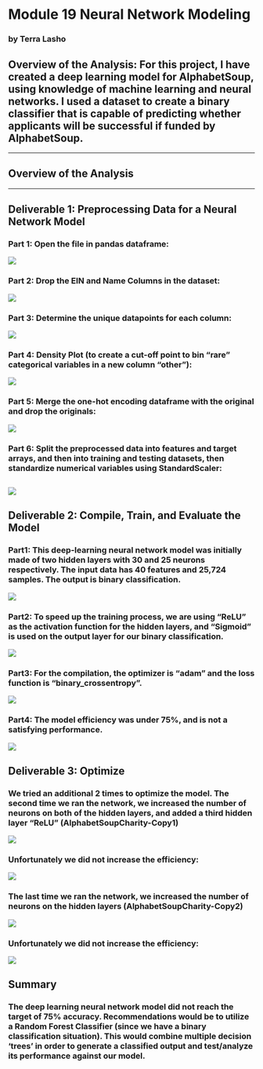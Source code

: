 # Module 19 Neural Network Modeling  

### by Terra Lasho 
## Overview of the Analysis: For this project, I have created a deep learning model for AlphabetSoup, using knowledge of machine learning and neural networks.  I used a dataset to create a binary classifier that is capable of predicting whether applicants will be successful if funded by AlphabetSoup.
-----------------------------------------------------------------------------------------------------------------------------------
## Overview of the Analysis
------------------------------------------------------------------------------------------------------------------------------------
## Deliverable 1: Preprocessing Data for a Neural Network Model
### Part 1: Open the file in pandas dataframe:
![](https://github.com/Beetleee/Neural_Network_Charity_Analysis/blob/main/Resources/Plot1.png)
### Part 2: Drop the EIN and Name Columns in the dataset:
![](https://github.com/Beetleee/Neural_Network_Charity_Analysis/blob/main/Resources/Plot2.png)
### Part 3: Determine the unique datapoints for each column:
![](https://github.com/Beetleee/Neural_Network_Charity_Analysis/blob/main/Resources/Plot3.png)
### Part 4: Density Plot (to create a cut-off point to bin “rare” categorical variables in a new column “other”):
![](https://github.com/Beetleee/Neural_Network_Charity_Analysis/blob/main/Resources/Plot4.png)
### Part 5: Merge the one-hot encoding dataframe with the original and drop the originals:
![](https://github.com/Beetleee/Neural_Network_Charity_Analysis/blob/main/Resources/Plot5.png)
### Part 6: Split the preprocessed data into features and target arrays, and then into training and testing datasets, then standardize numerical variables using StandardScaler:
![](https://github.com/Beetleee/Neural_Network_Charity_Analysis/blob/main/Resources/Plot6.png)
-------------------------------------------------------------------------------------------------------------------------------
## Deliverable 2: Compile, Train, and Evaluate the Model
### Part1: This deep-learning neural network model was initially made of two hidden layers with 30 and 25 neurons respectively.  The input data has 40 features and 25,724 samples. The output is binary classification.
 ![](https://github.com/Beetleee/Neural_Network_Charity_Analysis/blob/main/Resources/Plot7.png)
### Part2: To speed up the training process, we are using “ReLU” as the activation function for the hidden layers, and “Sigmoid” is used on the output layer for our binary classification.  
![](https://github.com/Beetleee/Neural_Network_Charity_Analysis/blob/main/Resources/Plot8.png)
### Part3: For the compilation, the optimizer is “adam” and the loss function is “binary_crossentropy”.
![](https://github.com/Beetleee/Neural_Network_Charity_Analysis/blob/main/Resources/Plot9.png)
### Part4: The model efficiency was under 75%, and is not a satisfying performance.
![](https://github.com/Beetleee/Neural_Network_Charity_Analysis/blob/main/Resources/Plot10.png)
## Deliverable 3: Optimize
### We tried an additional 2 times to optimize the model.  The second time we ran the network, we increased the number of neurons on both of the hidden layers, and added a third hidden layer “ReLU” (AlphabetSoupCharity-Copy1)
![](https://github.com/Beetleee/Neural_Network_Charity_Analysis/blob/main/Resources/Plot11.png)
### Unfortunately we did not increase the efficiency:
![](https://github.com/Beetleee/Neural_Network_Charity_Analysis/blob/main/Resources/Plot12.png)
### The last time we ran the network, we increased the number of neurons on the hidden layers (AlphabetSoupCharity-Copy2)
![](https://github.com/Beetleee/Neural_Network_Charity_Analysis/blob/main/Resources/Plot13.png)
### Unfortunately we did not increase the efficiency:
![](https://github.com/Beetleee/Neural_Network_Charity_Analysis/blob/main/Resources/Plot14.png)
## Summary
### The deep learning neural network model did not reach the target of 75% accuracy. Recommendations would be to utilize a Random Forest Classifier (since we have a binary classification situation). This would combine multiple decision ‘trees’ in order to generate a classified output and test/analyze its performance against our model.
